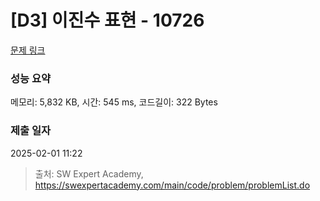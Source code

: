 # [D3] 이진수 표현 - 10726 

[문제 링크](https://swexpertacademy.com/main/code/problem/problemDetail.do?contestProbId=AXRSXf_a9qsDFAXS) 

### 성능 요약

메모리: 5,832 KB, 시간: 545 ms, 코드길이: 322 Bytes

### 제출 일자

2025-02-01 11:22



> 출처: SW Expert Academy, https://swexpertacademy.com/main/code/problem/problemList.do